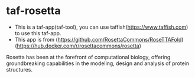 # taf-rosetta

- This is a taf-app(taf-tool), you can use taffish(https://www.taffish.com) to use this taf-app.
- This app is from (https://github.com/RosettaCommons/RoseTTAFold) (https://hub.docker.com/r/rosettacommons/rosetta)

Rosetta has been at the forefront of computational biology, offering groundbreaking capabilities in the modeling, design and analysis of protein structures.
